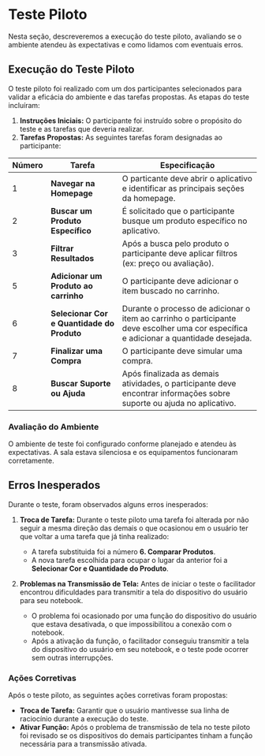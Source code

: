 # Teste Piloto

Nesta seção, descreveremos a execução do teste piloto, avaliando se o ambiente atendeu às expectativas e como lidamos com eventuais erros.

## Execução do Teste Piloto

O teste piloto foi realizado com um dos participantes selecionados para validar a eficácia do ambiente e das tarefas propostas. As etapas do teste incluíram:

1. **Instruções Iniciais:** O participante foi instruído sobre o propósito do teste e as tarefas que deveria realizar.
2. **Tarefas Propostas:** As seguintes tarefas foram designadas ao participante:

|    Número   |         Tarefa          |   Especificação  |
|-------------|-------------------------|------------------|
|1|  **Navegar na Homepage**   | O particante deve abrir o aplicativo e identificar as principais seções da homepage.|
|2| **Buscar um Produto Específico** | É solicitado que o participante busque um produto específico no aplicativo.     |
|3| **Filtrar Resultados** | Após a busca pelo produto o participante deve aplicar filtros (ex: preço ou avaliação).|
|5| **Adicionar um Produto ao carrinho** | O participante deve adicionar o item buscado no carrinho.|
|6| **Selecionar Cor e Quantidade do Produto** | Durante o processo de adicionar o item ao carrinho o participante deve escolher uma cor específica e adicionar a quantidade desejada.|
|7| **Finalizar uma Compra** | O participante deve simular uma compra. |
|8| **Buscar Suporte ou Ajuda** | Após finalizada as demais atividades, o participante deve encontrar informações sobre suporte ou ajuda no aplicativo.|


### Avaliação do Ambiente

O ambiente de teste foi configurado conforme planejado e atendeu às expectativas. A sala estava silenciosa e os equipamentos funcionaram corretamente.

## Erros Inesperados

Durante o teste, foram observados alguns erros inesperados:

1. **Troca de Tarefa:** Durante o teste piloto uma tarefa foi alterada por não seguir a mesma direção das demais o que ocasionou em o usuário ter que voltar a uma tarefa que já tinha realizado:
   - A tarefa substituida foi a número **6. Comparar Produtos**.
   - A nova tarefa escolhida para ocupar o lugar da anterior foi a **Selecionar Cor e Quantidade do Produto**.

2. **Problemas na Transmissão de Tela:** Antes de iniciar o teste o facilitador encontrou dificuldades para transmitir a tela do dispositivo do usuário para seu notebook.
   - O problema foi ocasionado por uma função do dispositivo do usuário que estava desativada, o que impossibilitou a conexão com o notebook.
   - Após a ativação da função, o facilitador conseguiu transmitir a tela do dispositivo do usuário em seu notebook, e o teste pode ocorrer sem outras interrupções.

### Ações Corretivas

Após o teste piloto, as seguintes ações corretivas foram propostas:

- **Troca de Tarefa:** Garantir que o usuário mantivesse sua linha de raciocínio durante a execução do teste.
- **Ativar Função:** Após o problema de transmissão de tela no teste piloto foi revisado se os dispositivos do demais participantes tinham a função necessária para a transmissão ativada.
